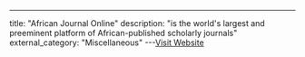 ---
title: "African Journal Online"
description: "is the world's largest and preeminent platform of African-published scholarly journals"
external_category: "Miscellaneous"
---[Visit Website](http://www.ajol.info)

